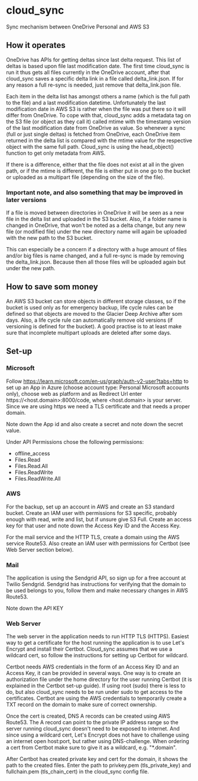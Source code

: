 # cloud_sync
Sync mechanism between OneDrive Personal and AWS S3

## How it operates
OneDrive has APIs for getting deltas since last delta request. This list of deltas is based upon file last modification date.
The first time cloud_sync is run it thus gets all files currently in the OneDrive account, after that cloud_sync saves a specific
delta link in a file called delta_link.json. If for any reason a full re-sync is needed, just remove that delta_link.json file.

Each item in the delta list has amongst others a name (which is the full path to the file) and a last modification datetime.
Unfortunately the last modification date in AWS S3 is rather when the file was put there so it will differ from OneDrive.
To cope with that, cloud_sync adds a metadata tag on the S3 file (or object as they call it) called mtime with the timestamp version of the last modification date from OneDrive as value.
So whenever a sync (full or just single deltas) is fetched from OneDrive, each OneDrive item returned in the delta list is compared with the mtime value for the respective object with the same full path.
Cloud_sync is using the head_object() function to get only metadata from AWS.

If there is a difference, either that the file does not exist at all in the given path, or if the mtime is different, the file is either put in one go to the bucket or
uploaded as a multipart file (depending on the size of the file).

### Important note, and also something that may be improved in later versions
If a file is moved between directories in OneDrive it will be seen as a new file in the delta list and uploaded in the S3 bucket.
Also, if a folder name is changed in OneDrive, that won't be noted as a delta change, but any new file (or modified file) under the new
directory name will again be uploaded with the new path to the S3 bucket.

This can especially be a concern if a directory with a huge amount of files and/or big files is name changed, and a full
re-sync is made by removing the delta_link.json. Because then all those files will be uploaded again but under the new path.

## How to save som money
An AWS S3 bucket can store objects in different storage classes, so if the bucket is used only as for emergency backup, life cycle rules
can be defined so that objects are moved to the Glacier Deep Archive after som days.
Also, a life cycle rule can automatically remove old versions (if versioning is defined for the bucket).
A good practise is to at least make sure that incomplete multipart uploads are deleted after some days.

## Set-up
### Microsoft 
Follow https://learn.microsoft.com/en-us/graph/auth-v2-user?tabs=http to set up
an App in Azure (choose account type: Personal Microsoft accounts only), choose web as platform and as Redirect Url enter https://<host.domain>:8000/code, 
where <host.domain> is your server. Since we are using https we need a TLS certificate and that needs a 
proper domain.

Note down the App id and also create a secret and note down the secret value.  

Under API Permissions chose the following permissions:
 * offline_access
 * Files.Read 
 * Files.Read.All 
 * Files.ReadWrite 
 * Files.ReadWrite.All

### AWS
For the backup, set up an account in AWS and create an S3 standard bucket.
Create an IAM user with permissions for S3 specific, probably enough with read, write and list, but if unsure give S3 Full.
Create an access key for that user and note down the Access Key ID and the Access Key.

For the mail service and the HTTP TLS, create a domain using the AWS service Route53.
Also create an IAM user with permissions for Certbot (see Web Server section below).

### Mail
The application is using the Sendgrid API, so sign up for a free account at Twilio Sendgrid.
Sendgrid has instructions for verifying that the domain to be used belongs to you, follow them and 
make necessary changes in AWS Route53.

Note down the API KEY

### Web Server
The web server in the application needs to run HTTP TLS (HTTPS). Easiest way to get a certificate for the 
host running the application is to use Let's Encrypt and install their Certbot. Cloud_sync assumes that we use
a wildcard cert, so follow the instructions for setting up Certbot for wildcard. 

Certbot needs AWS credentials in the form of an Access Key ID and an Access Key, it can be provided in several ways.
One way is to create an authorization file under the home directory for the user running Certbot (it is explained in the Certbot set-up guide).
If using root (sudo) there is less to do, but also cloud_sync needs to be run under sudo to get access to the certificates. 
Certbot are using the AWS credentials to temporarily create a TXT record on the domain to make sure of correct ownership.

Once the cert is created, DNS A records can be created using AWS Route53. The A record can point to the private IP address range
so the server running cloud_sync doesn't need to be exposed to internet. And since using a wildcard cert, Let's Encrypt does not
have to challenge using an internet open host:port, but rather using DNS-challenge. When ordering a cert from Certbot make sure
to give it as a wildcard, e.g. "*.domain".

After Certbot has created private key and cert for the domain, it shows the path to the created files. 
Enter the path to privkey.pem (tls_private_key) and fullchain.pem (tls_chain_cert) in the cloud_sync config file.

